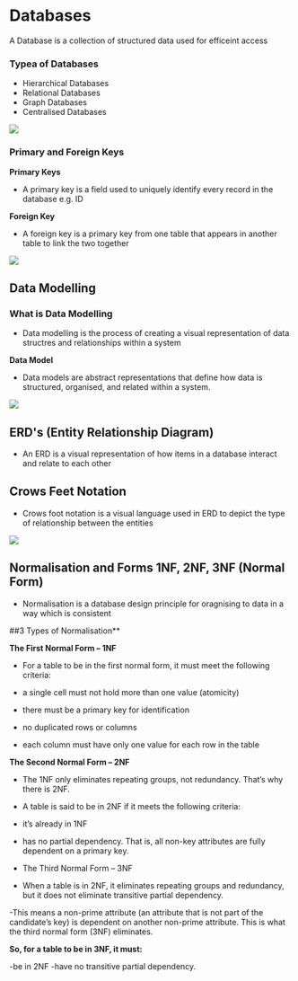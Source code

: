 # Databases

A Database is a collection of structured data used for efficeint access

### Typea of Databases
- Hierarchical Databases
- Relational Databases
- Graph Databases
- Centralised Databases

![](./images/TypeOfDatabase.png)

### Primary and Foreign Keys

**Primary Keys**
- A primary key is a field used to uniquely identify every record in the database e.g. ID

**Foreign Key**
- A foreign key is a primary key from one table that appears in another table to link the two together

![](./images/PrimaryForeignKey.png)

## Data Modelling

### What is Data Modelling
- Data modelling is the process of creating a visual representation of data structres and relationships within a system

**Data Model**
- Data models are abstract representations that define how data is structured, organised, and related within a system.

![](./images/DataModel.png)

## ERD's (Entity Relationship Diagram)
- An ERD is a visual representation of how items in a database interact and relate to each other

## Crows Feet Notation
- Crows foot notation is a visual language used in ERD to depict the type of relationship between the entities


![](./images/CrowsFoot.png)

## Normalisation and Forms 1NF, 2NF, 3NF (Normal Form)
- Normalisation is a database design principle for oragnising to data in a way which is consistent

##3 Types of Normalisation**

**The First Normal Form – 1NF**
- For a table to be in the first normal form, it must meet the following criteria:

- a single cell must not hold more than one value (atomicity)
- there must be a primary key for identification
- no duplicated rows or columns
- each column must have only one value for each row in the table

**The Second Normal Form – 2NF**
- The 1NF only eliminates repeating groups, not redundancy. That’s why there is 2NF.

- A table is said to be in 2NF if it meets the following criteria:

- it’s already in 1NF
- has no partial dependency. That is, all non-key attributes are fully dependent on a primary key.
- The Third Normal Form – 3NF
- When a table is in 2NF, it eliminates repeating groups and redundancy, but it does not eliminate transitive partial dependency.

-This means a non-prime attribute (an attribute that is not part of the candidate’s key) is dependent on another non-prime attribute. This is what the third normal form (3NF) eliminates.

**So, for a table to be in 3NF, it must:**

-be in 2NF
-have no transitive partial dependency.